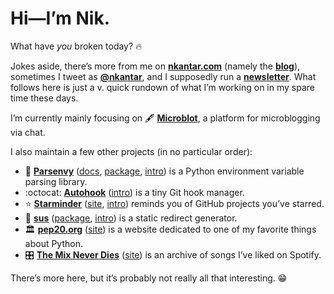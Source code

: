 # Hi—I’m Nik.

What have _you_ broken today? :fire:

Jokes aside, there’s more from me on [**nkantar.com**] (namely the [**blog**]), sometimes I tweet as [**@nkantar**], and I supposedly run a [**newsletter**].
What follows here is just a v. quick rundown of what I’m working on in my spare time these days.

I’m currently mainly focusing on :fountain_pen: [**Microblot**], a platform for microblogging via chat.

I also maintain a few other projects (in no particular order):

- :snake: [**Parsenvy**] ([docs][parsedocs], [package][parsepackage], [intro][parseintro]) is a Python environment variable parsing library.
- :octocat: [**Autohook**] ([intro][autointro]) is a tiny Git hook manager.
- :star: [**Starminder**] ([site][star], [intro][starintro]) reminds you of GitHub projects you’ve starred.
- :link: [**sus**] ([package][suspackage], [intro][susintro]) is a static redirect generator.
- :classical_building: [**pep20.org**] ([site][pep20]) is a website dedicated to one of my favorite things about Python.
- :control_knobs: [**The Mix Never Dies**] ([site][tmnd]) is an archive of songs I’ve liked on Spotify.

There’s more here, but it’s probably not really all that interesting. :grin:


[**nkantar.com**]: https://nkantar.com "Nik Kantar"
[**blog**]: https://www.nkantar.com/blog/ "Blog | Nik Kantar"
[**@nkantar**]: https://twitter.com/nkantar "Nik Kantar (@kantar) / Twitter"
[**newsletter**]: https://buttondown.email/nkantar "Nik’s Notes"
[**Microblot**]: https://github.com/nkantar/Microblot "nkantar/Microblot on GitHub"
[**Autohook**]: https://github.com/Autohook/Autohook "Autohook/Autohook on GitHub"
[autointro]: https://nkantar.com/blog/introducing-autohook "Introducing Autohook | Nik Kantar"
[**Parsenvy**]: https://github.com/nkantar/Parsenvy "nkantar/Parsenvy on GitHub"
[parsedocs]: https://parsenvy.readthedocs.io/en/latest/ "Parsenvy documentation"
[parsepackage]: https://pypi.org/project/parsenvy/ "parsenvy · PyPI"
[parseintro]: https://nkantar.com/blog/introducing-parsenvy "Introducing Parsenvy | Nik Kantar"
[**Starminder**]: https://github.com/nkantar/Starminder "nkantar/Starminder on GitHub"
[star]: https://starminder.xyz "Starminder"
[starintro]: https://nkantar.com/blog/introducing-starminder "Introducing Starminder | Nik Kantar"
[**The Mix Never Dies**]: https://github.com/nkantar/TheMixNeverDies.com "nkantar/TheMixNeverDies.com on GitHub"
[tmnd]: https://themixneverdies.com "The Mix Never Dies"
[**pep20.org**]: https://github.com/nkantar/pep20.org "nkantar/pep20.org on GitHub"
[pep20]: https://pep20.org "PEP 20 ~ The Zen of Python"
[**sus**]: https://github.com/nkantar/sus "nkantar/sus on GitHub"
[suspackage]: https://pypi.org/project/sus/ "sus · PyPI"
[susintro]: https://nkantar.com/blog/introducing-sus "Introducing sus | Nik Kantar"
